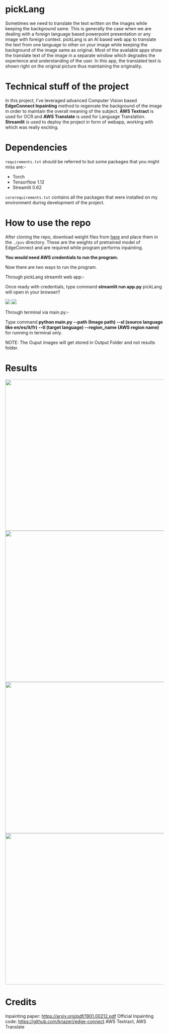 # pickLang
Sometimes we need to translate the text written on the images while keeping the background same. This is generally the case when we are dealing with a foreign language based powerpoint
presentation or any image with foreign context.
pickLang is an AI based web app to translate the text from one language to other on your image while keeping the background of the image same as original. 
Most of the available apps show the translate text of the image in a separate window which degrades the experience and understanding of the user. In this app, the translated text is shown 
right on the original picture thus maintaining the originality. 

# Technical stuff of the project
In this project, I've leveraged advanced Computer Vision based **EdgeConnect Inpainting** method to regenrate the background of the image in order to maintain the overall meaning of 
the subject. **AWS Textract** is used for OCR and **AWS Translate** is used for Language Translation. **Streamlit** is used to deploy the project in form of webapp, working with which 
was really exciting.

# Dependencies
`requirements.txt` should be referred to but some packages that you might miss are:-
* Torch
* Tensorflow 1.12
* Streamlit 0.62

`corerequirements.txt` contains all the packages that were installed on my environment during development of the project.

# How to use the repo
After cloning the repo, download weight files from [here](https://drive.google.com/drive/folders/1cGwDaZqDcqYU7kDuEbMXa9TP3uDJRBR1) and place them in the `./psv` directory. These are the weights 
of pretrained model of EdgeConnect and are required while program performs inpainting. 

**You would need AWS credentials to run the program.** 

Now there are two ways to run the program.

Through pickLang streamlit web app:-

Once ready with credentials, type command **streamlit run app.py** 
pickLang will open in your browser!!

<img src='./Streamlit1.png' />
<img src='./Streamlit2.png' />

Through terminal via main.py:-

Type command **python main.py --path (Image path) --sl (source language like en/es/it/fr) --tl (target language) --region_name (AWS region name)** for running in terminal only.

NOTE: The Ouput images will get stored in Output Folder and not results folder.

# Results

<img src='./ResultsToShow/France.jpg' width='640' height= '480'>

<img src='./ResultsToShow/FranceOut.jpg' width='640' height= '480'>

<img src= './ResultsToShow/Rose.jpg' width='640' height= '480' >

<img src= './ResultsToShow/RoseOut.jpg' width='640' height= '480'>

# Credits

Inpainting paper:  https://arxiv.org/pdf/1901.00212.pdf
Official Inpainting code: https://github.com/knazeri/edge-connect
AWS Textract, AWS Translate

